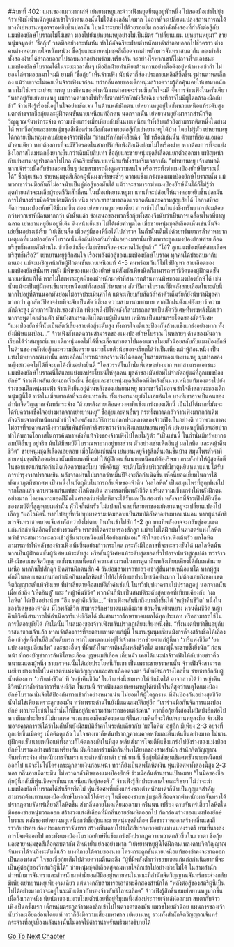 ##บทที่ 402: แผนของแมวมากเล่ห์
เย่หยานหยูและจ้าวเฟิงหยุดยืนดูอยู่พักหนึ่ง ไม่สอดมือเข้าไปยุ่ง
จ้าวเฟิงชั่งน้ำหนักดูแล้วเข้าใจว่าตนเองนั้นไม่ได้ส่งผลอันใดมาก ไม่อาจที่จะเปลี่ยนแปลงสถานการณ์ได้
บางทีเย่หยานหยูอาจรอหยิบชิ้นปลามัน ใบหน้าระบายไปด้วยรอยยิ้ม
กองกำลังทั้งสองที่กำลังต่อสู้กับแมงป่องยักษ์โบราณไม่โง่เขลา มองไปยังเย่หยานหยูอย่างไม่เป็นมิตร
“เปลี่ยนแผน เย่หยานหยูมา”
ชายหนุ่มจมูกดำ ‘ชื่อกุ้ย’ วาดมืออย่างกะทันหัน ทำให้อัจฉริยะฝ่ายตำหนักผาดำล่าถอยออกไปชั่วคราว ต่างคนต่างหอบหายใจหนักหน่วง
ชื่อกุ้ยและชายหนุ่มชุดสีเลือดจากตำหนักมารจันทราสบตากัน
กองกำลังทั้งสองฝ่ายได้ล่าถอยออกไปรอบนอกอย่างพร้อมเพรียงกัน
จะอย่างไรพวกเขาก็ไม่อาจที่จะเอาชนะแมงป่องยักษ์โบราณได้ในระยะเวลาสั้นๆ เมื่ออีกฝ่ายทำเพียงต้านทานอย่างดื้อดึงอยู่หน้าทางเข้าถ้ำ ไม่ยอมไล่ตามออกมาโจมตี
ยามที่ ‘ชื่อกุ้ย’ เห็นจ้าวเฟิง นัยน์ตาก็ส่องประกายเพลิงสีซีดขึ้น รูม่านตาหดเล็กลง
แม้ว่าเขาจะไม่เคยเห็นจ้าวเฟิงมาก่อน ทว่ากลิ่นอายของเด็กหนุ่มสร้างความรู้สึกคุ้นเคยให้เขามากนัก
หากไม่ใช่เพราะเย่หยานหยู บางทีคนของตำหนักผาดำอาจจะร่วมมือกันโจมตี จัดการจ้าวเฟิงในครั้งเดียว
“หากอยู่กับเย่หยานหยู แม้กวาดตามองไปทั่วทั้งซากปรักหักพังสือเฉิง บางทีอาจไม่มีผู้ใดกล้าลงมือกับข้า”
จ้าวเฟิงรู้เรื่องนี้อยู่ในใจอย่างชัดเจน
ในด้านพลังฝึกตน เย่หยานหยูอยู่ในขั้นนายเหนือแท้ระดับสูง แตกต่างจากชื่อกุ้ยและผู้ฝึกตนขั้นนายเหนือแท้อีกคน
นอกจากนั้น เย่หยานหยูยังมาจากสำนักจิตวิญญาณจันทร์กระจ่าง ความแข็งแกร่งเมื่อเทียบกับขั้นนายเหนือแท้ทั้งสิบแล้วยังสามารถติดหนึ่งในสามได้
หากชื่อกุ้ยและชายหนุ่มชุดสีเลือดร่วมมือกันอาจพอต่อสู้กับเย่หยานหยูได้บ้าง
โดยไม่รู้ตัว
เย่หยานหยูได้กลายเป็นหลุมหลบภัยของจ้าวเฟิงใน ‘ซากปรักหักพังสือเฉิง’ ไป
หรือมิเช่นนั้น ตัวเขาที่อ่อนแอและตัวคนเดียว หากต้องการที่จะมีชีวิตรอดในซากปรักหักพังสือเฉิงย่อมไม่ใช่เรื่องง่าย หากต้องการที่จะแย่งชิงโอกาสในมรดกยิ่งยากเย็นกว่าเดิมนับสิบเท่า
ชื่อกุ้ยและชายหนุ่มชุดสีเลือดแยกตัวออกมา เผชิญหน้ากับเย่หยานหยูห่างออกไปไกล
อัจฉริยะขั้นนายเหนือแท้ทั้งสามเริ่มเจรจากัน
“เย่หยานหยู เจ้ามาพอดี หากเจ้าร่วมมือกับข้าและคนอื่นๆ ย่อมสามารถดึงดูดความสนใจ หรือกระทั่งฆ่าแมงป่องยักษ์โบราณนี่ได้”
ชื่อกุ้ยเสนอ
ชายหนุ่มชุดสีเลือดผู้นั้นผงกศีรษะซ้ำๆ
ความแข็งแกร่งของแมงป่องยักษ์โบราณนั้น แม้พวกเขาร่วมมือกันก็ไม่อาจนับเป็นคู่ต่อสู้ของมันได้ แม้ว่าจะสามารถฆ่าแมงป่องยักษ์นั่นได้ก็ไม่รู้ว่าสุดท้ายแล้วจะเหลือผู้รอดชีวิตสักกี่คน
ในเมื่อเย่หยานหยูมา แทนที่จะปล่อยให้นางคอยหยิบชิ้นปลามัน การให้นางร่วมมือด้วยย่อมดีกว่า
หนึ่ง พวกเขาสามารถลดแรงกดดันและความสูญเสียได้ โอกาสที่จะจัดการแมงป่องยักษ์ได้มีมากขึ้น
สอง เย่หยานหยูมาคนเดียว การเข้าไปในถ้ำแย่งชิงทรัพยากรย่อมด้อยกว่าพวกเขาที่มีคนมากกว่า
ดังนั้นแล้ว
ข้อเสนอของพวกชื่อกุ้ยทั้งสองจึงนับว่าเป็นการเคลื่อนไหวที่ชาญฉลาด
เย่หยานหยูยืนอยู่ที่เดิม ดึงหน้าเย็นชา ไม่ได้เอ่ยคำพูดใด
เมื่อชายหนุ่มชุดสีเลือดเห็นเช่นนั้นจึงเอ่ยขึ้นอย่างเร่งรีบ “เย่เซียนจื่อ เมื่อครู่ผีของพี่ชื่อได้ไปสำรวจ ในถ้ำนั้นเต็มไปด้วยทรัพยากรล้ำค่าหายาก เหตุผลที่แมงป่องยักษ์โบราณนั่นดึงดันป้องกันถ้ำนั่นอย่างมากนั้นเป็นเพราะลูกแมงป่องยักษ์สายเลือดบริสุทธิ์หลายตัวด้านใน ข้าเชื่อว่าเรื่องนี้เย่เซียนจื่อคงจะคาดไว้อยู่แล้ว”
“โอ้? ลูกแมงป่องยักษ์สายเลือดบริสุทธิ์หรือ?”
เย่หยานหยูรู้สึกสนใจ
เรื่องพลังต่อสู้ของแมงป่องยักษ์โบราณ ทุกคนได้ประสบมากับตนเอง แม้จะเผชิญหน้ากับผู้ฝึกตนขั้นนายเหนือแท้ 4-5 คนพร้อมกันก็ไม่ใช่ปัญหา
สายเลือดของแมงป่องยักษ์นั้นทรงพลัง มีพิษของแมงป่องยักษ์ แม้สัมผัสเพียงนิดก็สามารถคร่าชีวิตของผู้ฝึกตนขั้นนายเหนือแท้ได้
หากไม่ใช่เพราะภูตผีของตำหนักผาดำที่สามารถต้านทานพิษของแมงป่องยักษ์ได้ เช่นนั้นแม้จะเป็นผู้ฝึกตนขั้นนายเหนือแท้ทั้งสองก็ไร้หนทาง
สัตว์ปีศาจโบราณที่มีพลังสายเลือดในระดับนี้ หากไปอยู่ที่ด้านนอกมันย่อมไม่อาจประเมินค่าได้ แม้จะเทียบกับสัตว์ล้ำค่าตัวเต็มวัยก็ยังนับว่ามีมูลค่ามากกว่า
ลูกสัตว์ปีศาจง่ายที่จะจับเป็นสัตว์เลี้ยง ความสามารถมากมาย หากฝึกฝนตั้งแต่ยังเยาว์ ความภักดีจะสูง
ด้วยการฝึกฝนของสำนัก เพียงหนึ่งปีให้หลังก็สามารถกลายเป็นสัตว์วิเศษที่ทรงพลังได้แล้ว
หากจะพูดโดยส่วนตัว มันยังสามารถเติบโตตามผู้เป็นนาย เหมือนเป็นแท่นกระโดดของสัตว์วิเศษ
“แมงป่องยักษ์นี่นับเป็นสัตว์เลี้ยงสายต่อสู้ระดับสูง ทั้งการโจมตีและป้องกันล้วนแข็งแกร่งอย่างมาก ทั้งยังมีพิษแมงป่อง...”
จ้าวเฟิงสังเกตความสามารถของแมงป่องยักษ์โบราณ ในหลายๆ ด้านของมันอาจเรียกได้ว่าสมบูรณ์แบบ
เด็กหนุ่มอดไม่ได้ที่จะเลื่อนสายตาไปมองแมวขโมยตัวน้อยสลับกับแมงป่องยักษ์
ในด้านของพลังต่อสู้และความอันตราย แมวขโมยตัวน้อยอาจเรียกได้ว่าเป็นเพียงเต้าหู้ก้อนหนึ่ง เป็นแท่งไม้พยากรณ์เท่านั้น
การเคลื่อนไหวหน้าของจ้าวเฟิงได้ตกอยู่ในสายตาของเย่หยานหยู มุมปากของหญิงสาวอดไม่ได้ที่จะยกโค้งขึ้นอย่างยินดี
“ไอสวรรค์ในถ้ำนั่นพิเศษอย่างมาก หากสามารถเอาชนะแมงป่องยักษ์โบราณนี่ได้และแบ่งผลประโยชน์ให้ทุกคน มูลค่าของมันย่อมไม่จำกัดอยู่แค่ที่ลูกแมงป่องยักษ์”
จ้าวเฟิงพลันเอ่ยนอกเรื่องขึ้น
ชื่อกุ้ยและชายหนุ่มชุดสีเลือดที่มีพลังขั้นนายเหนือแท้มองตรงไปยังร่างของเด็กหนุ่มผมฟ้า
จ้าวเฟิงยืนอยู่ด้านหลังของเย่หยานหยู พวกเขาจึงไม่อาจเข้าใจถึงสถานะของเด็กหนุ่มผู้นี้ได้
ทว่าในเมื่อเขากล้าที่จะเอ่ยแทรกขึ้น ทั้งเย่หยานหยูยังไม่เอ่ยอันใด บางทีเขาอาจเป็นคนของสำนักจิตวิญญาณจันทร์กระจ่าง
“ด้วยพลังสายเลือดดวงตาที่แข็งแกร่งของเด็กนี่ เป็นไปได้มากที่มันจะได้รับความเชื่อใจอย่างมากจากเย่หยานหยู”
ชื่อกุ้ยและคนอื่นๆ กระทั่งหวาดกลัวจ้าวเฟิงมากกว่าเดิม
อัจฉริยะจากตำหนักผาดำเข้าใจถึงพลังและวิธีการแปลกประหลาดของจ้าวเฟิงเป็นอย่างดี
ทว่าพวกเขาคงไม่อาจที่จะคาดเดาถึงความสัมพันธ์ที่แท้จริงระหว่างจ้าวเฟิงและเย่หยานหยูได้
เย่หยานหยูขี้เกียจเอ่ยปาก ทำให้พลาดโอกาสในการค้นหาพลังที่แท้จริงของจ้าวเฟิงไปโดยไม่รู้ตัว
“เป็นเช่นนี้ ในถ้ำนั่นมีทรัพยากรสมบัติอื่นๆ อยู่จริง มันได้มีสมบัติโบราณหายากอยู่บางส่วน ตัวอย่างเช่นเห็ดอินตู๋ ผลโลหิต และหญ้าคืนชีวิต”
ชายหนุ่มชุดสีเลือดเอ่ยตอบ
เมื่อได้ยินเช่นนั้น เย่หยานหยูจึงรู้สึกตื่นเต้นขึ้นบ้าง
สมุนไพรล้ำค่าที่ชายหนุ่มชุดสีเลือดเอ่ยมานั้นเพียงพอที่จะทำให้ผู้ฝึกตนขั้นนายเหนือแท้ต้องริษยา กระทั่งทำให้ผู้สูงศักดิ์ในขอบเขตแก่นก่อกำเนิดเกิดความละโมบ
‘เห็ดอินตู๋’ จะเติบโตขึ้นบริเวณที่มีธาตุหยินหนาแน่น ได้รับการบำรุงจากปราณหยิน หลังจากผ่านไปมากกว่าหมื่นปีจึงจะถือกำเนิดขึ้น เห็ดนี้ยอดเยี่ยมในการใช้พัฒนาภูตผีซากศพ เป็นหนึ่งในวัตถุดิบในการกลั่นพิษของฟ้าดิน
‘ผลโลหิต’ เป็นสมุนไพรที่สูญพันธ์ไปจากโลกแล้ว ควบรวมแก่นแท้ของโลหิตหยิน สามารถเพิ่มพลังชีวิต เสริมความแข็งแกร่งให้พลังฝึกตนอย่างมาก โดยเฉพาะยอดฝีมือในศาสตร์แห่งโลหิตจะได้รับผลเป็นสองเท่า
หลังจากที่จ้าวเฟิงได้ยินชื่อของสมบัติที่สูญหายเหล่านั้น หัวใจก็เต้นรัว
ไม่แปลกใจเลยที่สายตาของเย่หยานหยูจะเปลี่ยนแปลงไปเล็กๆ
“ผลโลหิตนี้ หากไปอยู่ที่ทวีปบุปผาครามย่อมกลายเป็นสมบัติล้ำค่าอย่างมากแน่นอน หากผู้นำลัทธิมารจันทราชาดบาดเจ็บสาหัสทว่ายังไม่ตาย กินมันเข้าไปสัก 1-2 ลูก บางทีพลังอาจจะกลับสู่ขอบเขตแก่นก่อกำเนิดอีกครั้งอย่างรวดเร็ว หากข้าได้ครอบครองสักลูก แม้จะไม่ได้ฝึกฝนในศาสตร์แห่งโลหิต ทว่าข้าจะสามารถทะลวงเข้าสู่ขั้นนายเหนือแท้ได้อย่างแน่นอน”
หัวใจของจ้าวเฟิงเต้นรัว
ผลโลหิตสามารถทำให้พลังของจ้าวเฟิงเพิ่มขึ้นอย่างก้าวกระโดด กระทั่งมีโอกาสที่จะทะลวงขั้นได้
ผลโลหิตนั้น หากเป็นผู้ฝึกตนขั้นผู้วิเศษแท้ระดับสูง หรือขั้นผู้วิเศษแท้ระดับสุดยอดทั่วไปอาจนับว่าสูญเปล่า
ทว่าจ้าวเฟิงมีขอบเขตจิตวิญญาณขั้นนายเหนือแท้ ความสามารถในการดูดกลืนพลังเทียบเคียงได้กับเหล่านายเหนือ หากกินไปสักลูก ปิดด่านฝึกตนสัก 4 วันย่อมสามารถทะลวงเข้าสู่ขั้นนายเหนือแท้ได้
หากผู้สูงศักดิ์ในขอบเขตแก่นก่อกำเนิดกินผลโลหิตเข้าไปยังได้รับผลประโยชน์อย่างมาก ไม่ต้องเอ่ยถึงขอบเขตจิตวิญญาณที่แท้จริงเลย
ที่น่าเสียดายคือสมบัติล้ำค่าเช่นนี้ ในทวีปบุปผาครามไม่ปรากฏอยู่
นอกจากนั้น เมื่อเอ่ยถึง ‘เห็ดอินตู๋’ และ ‘หญ้าคืนชีวิต’ พวกมันก็นับเป็นสมบัติระดับสุดยอดที่เทียบเคียงกับ ‘ผลโลหิต’ ได้เป็นอย่างน้อย
“อืม หญ้าคืนชีวิต...”
จ้าวเฟิงพลันนึกถึงบางสิ่งขึ้นได้
‘หญ้าคืนชีวิต’ หนึ่งในของวิเศษของฟ้าดิน มีไอพลังชีวิต สามารถรักษาบาดแผลถึงตาย ย้อนคืนหยินหยาง หวนคืนชีวิต หญ้าคืนชีวิตนี้สามารถให้กำเนิดวารีแห่งชีวิตได้ มันสามารถรักษาบาดแผลได้ทุกประเภท หรือสามารถใช้ในการยืดอายุขัยได้
ทันใดนั้น
ในสมองของจ้าวเฟิงพลันปรากฏเสียงเสียงหนึ่งขึ้น “ทั้งหมดนับว่าขึ้นอยู่กับวาสนาของเจ้าแล้ว หากเจ้าต้องการที่จะตอบแทนตาแก่ผู้นี้ ในงานชุมนุมเซียนมังกรก็จงสร้างชื่อให้เลื่องลือ เข้าสู่หนึ่งในยี่สิบอันดับแรก หากในมรดกแห่งยู่ไว่เจ้าสามารถช่วยตาแก่ผู้นี้หา ‘วารีแห่งชีวิต’ ‘ยาแปลงอายุเปลี่ยนชีพ’ และของอื่นๆ ที่มีพลังในการเติมเต็มพลังชีวิตได้ ตาแก่ผู้นี้จะซาบซึ้งยิ่งนัก”
ก่อนหน้า ที่กองบัญชาการลัทธิโลหะเลือด บุรุษผมสีเลือด เถี่ยหมัว เคยได้แนะนำจ้าวเฟิงให้กับชายชราคิ้วหนาผมแดงผู้หนึ่ง ชายชราคนนั้นได้เอ่ยประโยคนี้กับเขา
เป็นเพราะชายชราคนนั้น จ้าวเฟิงจึงสามารถเหยียบย่างเข้าไปในศาสตร์แห่งจิตวิญญาณและสายเลือดดวงตา วิสัยทัศน์กว้างไกลขึ้น
ชายชราลึกลับผู้นั้นต้องการ ‘วารีแห่งชีวิต’ ที่ ‘หญ้าคืนชีวิต’ ในถ้ำแห่งนี้สามารถให้กำเนิดได้
อาจกล่าวได้ว่า หญ้าคืนชีวิตนับว่าล้ำค่ากว่าวารีแห่งชีวิต
ในยามนี้
จ้าวเฟิงและเย่หยานหยูได้เข้าใจในที่สุดว่าเหตุใดแมงป่องยักษ์โบราณนั่นจึงได้ป้องกันทางเข้าถ้ำอย่างหนาแน่น ไม่ยอมให้ผู้ใดรุกราน
ที่มันป้องกันอย่างสุดชีวิตนั้นไม่ใช่เพียงเพราะลูกของมัน ทว่าเพราะด้านในยังมีแดนสมบัติอยู่อีก
“เราร่วมมือกันจัดการแมงป่องยักษ์ ผลประโยชน์ในถ้ำนั่นให้ขึ้นอยู่กับความสามารถของแต่ล่ะคน”
พวกชื่อกุ้ยทั้งสองไม่ปิดบังอีกต่อไป
หากมีผลประโยชน์ไม่มากพอ พวกเขาเองก็คงต้องยอมแพ้ในความคิดที่จะให้เย่หยานหยูลงมือ
จ้าวเฟิงพอจะคาดการณ์ได้ว่าในถ้ำนั้นยังมีสมบัติล้ำค่าในระดับเดียวกับ ‘ผลโลหิต’ อยู่อีก มีเพียง 2-3 อย่างที่ถูกเอ่ยขึ้นเมื่อครู่
เมื่อคิดดูแล้ว ในใจของเขาก็พลันปรากฏความคาดหวังและตื่นเต้นขึ้นอย่างมาก
ไม่นาน
ผู้ฝึกตนขั้นนายเหนือแท้ทั้งสามก็ได้ตกลงกันในที่สุด พลันส่งการโจมตีที่แข็งแกร่งไปยังร่างของแม่งป่องยักษ์โบราณอย่างพร้อมเพรียงกัน
มันคือการร่วมมือกันที่หาได้ยากของสามสำนัก สำนักจิตวิญญาณจันทร์กระจ่าง ตำหนักมารจันทรา และตำหนักผาดำ
ย่าห์
ยามนี้ ชื่อกุ้ยได้ส่งหุ่นเชิดศพขั้นนายเหนือแท้ออกไป แม้จะไม่ใช่โครงกระดูกลายเงินก่อนหน้า ทว่าก็ยังเป็นศพโลหิตเงิน
หุ่นเชิดศพทั้งสองนี้สูง 2-3 หลา กลิ่นอายมืดทะมึน ไม่หวาดกลัวพิษของแมงป่องยักษ์ ร่วมมือกันต้านทานเป้าหมาย
“ในมือของชื่อกุ้ยผู้นี้กลับมีหุ่นเชิดศพขั้นนายเหนือแท้อยู่สองตัว”
จ้าวเฟิงรู้สึกประหลาดใจและริษยา
ไม่ว่าจะฆ่าแมงป่องยักษ์โบราณได้สำเร็จหรือไม่ หุ่นเชิดศพที่แข็งแกร่งของตำหนักผาดำก็นับเป็นกุญแจสำคัญ สามารถต้านทานแมงป่องยักษ์โบราณไว้ได้ตรงๆ
ในมือของชายหนุ่มชุดสีเลือดจากตำหนักมารจันทราได้ปรากฏดาบจันทร์เสี้ยวสีโลหิตขึ้น ส่งกลิ่นอายโหดเหี้ยมออกมา
ครืนนน เปรี้ยง
ดาบจันทร์เสี้ยวโลหิตในมือของชายหนุ่มวาดออก สร้างวงแสงสีเลือดที่มีกลิ่นอายอำมหิตออกไป กัดกร่อนร่างของแมงป่องยักษ์โบราณ
พลังของเย่หยานหยูเหนือกว่าชื่อกุ้ยและชายหนุ่มชุดสีเลือด มือขาววาดออกสร้างคลื่นแสงสีราวกับปรอท ส่องประกายราวจันทรา สร้างเป็นดาบโปร่งใสสีปรอทวาดผ่านม่านแห่งราตรี
ยามที่นางส่งการโจมตีออกไป กระทั่งแมงป่องโบราณยักษ์ที่แข็งแกร่งยังปรากฏความหวาดกลัวขึ้นในแววตา
ชื่อกุ้ยและชายหนุ่มชุดสีเลือดสบตากัน สีหน้าย่ำแย่ลงอย่างมาก
“เย่หยานหยูผู้นี้ได้ฝึกตนเพลงดาบจิตวิญญาณจันทราได้จนถึงระดับนี้แล้ว บางทีภายใต้ดาบของนาง โครงกระดูกขั้นนายเหนือแท้ของข้าคงจะขาดออกเป็นสองท่อน”
ใจของชื่อกุ้ยเต็มไปด้วยความตื่นตะลึง
“ผู้ที่มีพลังต่ำกว่าขอบเขตแก่นก่อกำเนิดยากที่จะเป็นคู่ต่อสู้ของวีรสตรีผู้นี้ได้”
ชายหนุ่มชุดสีเลือดสูดลมหายใจลึกเข้าไปอย่างช่วยไม่ได้
ในสามสำนัก ตำหนักมารจันทราและตำหนักผาดำมียอดฝีมืออยู่หลายคนในขณะที่สำนักจิตวิญญาณจันทร์กระจ่างกลับมีเพียงเย่หยานหยูเพียงคนเดียว แต่นางกลับสามารถเอาชนะอีกสองสำนักได้
“พลังต่อสู้ของสตรีผู้นี้เป็นไปได้อย่างมากว่าจะอยู่ในระดับเดียวกับรองจ้าวลัทธิโลหะเลือด”
จ้าวเฟิงรู้สึกชื่นชมเย่หยานหยูมากขึ้น
เมื่อถึงเวลาหนึ่ง
นัยน์ตาของแมวขโมยตัวน้อยที่อยู่ที่มุมหนึ่งส่องประกายเจ้าเล่ห์ออกมา สบตากับจ้าวเฟิงเป็นครั้งแรก
เด็กหนุ่มตระกูลจ้าวมองลึกเข้าไปในดวงตาของมัน แมวขโมยตัวน้อย แผนการของเจ้านับว่าละเอียดอ่อนโดยแท้ ทว่าก็ยังมีความเสี่ยงมหาศาล เย่หยานหยู รวมทั้งสำนักจิตวิญญาณจันทร์กระจ่างที่อยู่เบื้องหลังนางนั้นไม่อาจใช้คำว่าน่าพรั่นพรึงมาอธิบายได้


[Go To Next Chapter]( ./182.md)
